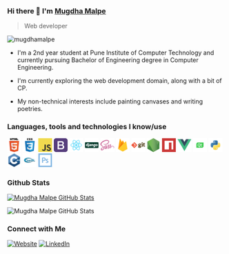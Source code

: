 

<!--
**mugdhamalpe/mugdhamalpe** is a ✨ _special_ ✨ repository because its `README.md` (this file) appears on your GitHub profile.

Here are some ideas to get you started:

- 🔭 I’m currently working on ...
- 🌱 I’m currently learning ...
- 👯 I’m looking to collaborate on ...
- 🤔 I’m looking for help with ...
- 💬 Ask me about ...
- 📫 How to reach me: ...
- 😄 Pronouns: ...
- ⚡ Fun fact: ...
-->


### Hi there 👋 I'm [Mugdha Malpe](https://mugdhamalpe.github.io/portfoliowebsite/)
> Web developer

<img src="https://komarev.com/ghpvc/?username=mugdhamalpe" alt="mugdhamalpe" />

<div>
 <p>
  
- I'm a 2nd year student at Pune Institute of Computer Technology and currently pursuing Bachelor of Engineering degree in Computer Engineering.
  
- I'm currently exploring the web development domain, along with a bit of CP.
  
- My non-technical interests include painting canvases and writing poetries.
  
</p>
</div>

### Languages, tools and technologies I know/use

[<img src="https://raw.githubusercontent.com/github/explore/80688e429a7d4ef2fca1e82350fe8e3517d3494d/topics/html/html.png" alt="HTML5" width="32">](https://www.w3.org/html/)  [<img src="https://raw.githubusercontent.com/github/explore/80688e429a7d4ef2fca1e82350fe8e3517d3494d/topics/css/css.png" alt="CSS3" width="32">](https://www.w3.org/Style/CSS/Overview.en.html)    [<img src="https://raw.githubusercontent.com/github/explore/80688e429a7d4ef2fca1e82350fe8e3517d3494d/topics/javascript/javascript.png" alt="JS" width="32">](https://developer.mozilla.org/en-US/docs/Web/JavaScript)     [<img src="https://raw.githubusercontent.com/github/explore/80688e429a7d4ef2fca1e82350fe8e3517d3494d/topics/bootstrap/bootstrap.png" alt="Bootstrap" width="32">](https://getbootstrap.com/)    [<img src="https://raw.githubusercontent.com/github/explore/80688e429a7d4ef2fca1e82350fe8e3517d3494d/topics/react/react.png" alt="React" width="32">](https://reactjs.org/)   [<img src="https://raw.githubusercontent.com/devicons/devicon/master/icons/django/django-original.svg" alt="django" width="32">](https://www.djangoproject.com/)   [<img src="https://raw.githubusercontent.com/github/explore/80688e429a7d4ef2fca1e82350fe8e3517d3494d/topics/sass/sass.png" alt="sass" width="32">](https://sass-lang.com/documentation)    [<img src="https://raw.githubusercontent.com/github/explore/80688e429a7d4ef2fca1e82350fe8e3517d3494d/topics/firebase/firebase.png" alt="firebase" width="32">](https://firebase.google.com/)   [<img src="https://raw.githubusercontent.com/github/explore/80688e429a7d4ef2fca1e82350fe8e3517d3494d/topics/git/git.png" alt="Git" width="32">](https://git-scm.com/)    [<img src="https://raw.githubusercontent.com/github/explore/80688e429a7d4ef2fca1e82350fe8e3517d3494d/topics/nodejs/nodejs.png" alt="nodejs" width="32">](https://nodejs.org/en/)   [<img src="https://raw.githubusercontent.com/github/explore/80688e429a7d4ef2fca1e82350fe8e3517d3494d/topics/npm/npm.png" alt="npm" width="32">](https://docs.npmjs.com/)   [<img src="https://raw.githubusercontent.com/github/explore/80688e429a7d4ef2fca1e82350fe8e3517d3494d/topics/vue/vue.png" alt="vue" width="32">](https://vuejs.org/)     [<img src="https://raw.githubusercontent.com/github/explore/80688e429a7d4ef2fca1e82350fe8e3517d3494d/topics/qt/qt.png" alt="qt" width="32">](https://www.qt.io/)    [<img src="https://raw.githubusercontent.com/github/explore/80688e429a7d4ef2fca1e82350fe8e3517d3494d/topics/python/python.png" alt="python" width="32">](https://www.python.org/)    [<img src="https://raw.githubusercontent.com/github/explore/80688e429a7d4ef2fca1e82350fe8e3517d3494d/topics/cpp/cpp.png" alt="cpp" width="32">](http://www.cplusplus.org/)    [<img src="https://raw.githubusercontent.com/github/explore/80688e429a7d4ef2fca1e82350fe8e3517d3494d/topics/opengl/opengl.png" alt="opengl" width="32">](https://www.opengl.org/)    [<img src="https://raw.githubusercontent.com/devicons/devicon/master/icons/photoshop/photoshop-line.svg" alt="photoshop" width="32">](https://www.adobe.com/in/products/photoshop.html)


### Github Stats

[![Mugdha Malpe GitHub Stats](https://github-readme-stats.vercel.app/api?username=mugdhamalpe&show_icons=true&count_private=true)](https://github.com/mugdhamalpe)


<img src="https://github-readme-stats.vercel.app/api/top-langs/?username=mugdhamalpe" alt="Mugdha Malpe GitHub Stats" data-canonical-src="https://github-readme-stats.vercel.app/api/top-langs/?username=mugdhamalpe" style="max-width: 100%;">


<h3> Connect with Me </h3>

<p>
<a href="https://mugdhamalpe.github.io/mycreations/" target="_blank"><img alt="Website" src="https://img.shields.io/badge/Website-mycreations-yellow?style=flat&logo=google-chrome"></a>
<a href="https://www.linkedin.com/in/mugdha-malpe-421147213/" target="_blank"><img alt="LinkedIn" src="https://img.shields.io/badge/LinkedIn-@mugdhamalpe-blue?style=flat&logo=linkedin"></a>
<!-- <a href="https://www.instagram.com/_mugdhamalpe_/" target="_blank"><img alt="instagram" src="https://img.shields.io/badge/Instagram-pink?style=flat&logo=instagram"></a>
<a href="https://open.spotify.com/user/1uep5hk2uyewzcepbs8lm10b3?si=a069863c6fb64549"><img alt="spotify" src="https://img.shields.io/badge/Spotify-mugdhaaa-green?style=flat&logo=spotify"></a> -->
</p>
